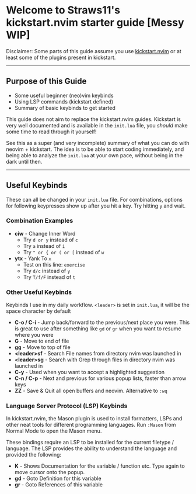 # Welcome to Straws11's kickstart.nvim starter guide [Messy WIP]

Disclaimer: Some parts of this guide assume you use [kickstart.nvim](https://github.com/nvim-lua/kickstart.nvim) or at least some of the plugins present in kickstart.

---

## Purpose of this Guide

- Some useful beginner (neo)vim keybinds
- Using LSP commands (kickstart defined)
- Summary of basic keybinds to get started

This guide does not aim to replace the kickstart.nvim guides. Kickstart is very well documented and is available in the `init.lua` file, you *should* make some time to read through it yourself!

See this as a super (and very incomplete) summary of what you can do with neovim + kickstart. The idea is to be able to start coding immediately, and being able to analyze the `init.lua` at your own pace, without being in the dark until then.

---

## Useful Keybinds

These can all be changed in your `init.lua` file.
For combinations, options for following keypresses show up after you hit a key. Try hitting `y` and wait.

### Combination Examples

- **ciw** - Change Inner Word
    - Try `d or y` instead of `c`
    - Try `a` instead of `i`
    - Try `" or { or ( or [` instead of `w`
- **ytx** - Yank To `x`
    - Test on this line: `exercise`
    - Try `d/c` instead of `y`
    - Try `T/f/F` instead of `t`


### Other Useful Keybinds

Keybinds I use in my daily workflow.
`<leader>` is set in `init.lua`, it will be the space character by default

- **C-o / C-i** - Jump back/forward to the previous/next place you were. This is great to use after something like `gd` or `gr` when you want to resume where you were
- **G** - Move to end of file
- **gg** - Move to top of file
- **\<leader>sf** - Search File names from directory nvim was launched in
- **\<leader>sg** - Search with Grep through files in directory nvim was launched in
- **C-y** - Used when you want to accept a highlighted suggestion
- **C-n / C-p** - Next and previous for various popup lists, faster than arrow keys
- **ZZ** - Save & Quit all open buffers and neovim. Alternative to `:wq`

### Language Server Protocol (LSP) Keybinds

In kickstart.nvim, the Mason plugin is used to install formatters, LSPs and other neat tools for different programming languages. Run `:Mason` from Normal Mode to open the Mason menu.

These bindings require an LSP to be installed for the current filetype / language. The LSP provides the ability to understand the language and provided the following:

- **K** - Shows Documentation for the variable / function etc. Type again to move cursor onto the popup.
- **gd** - Goto Definition for this variable
- **gr** - Goto References of this variable
